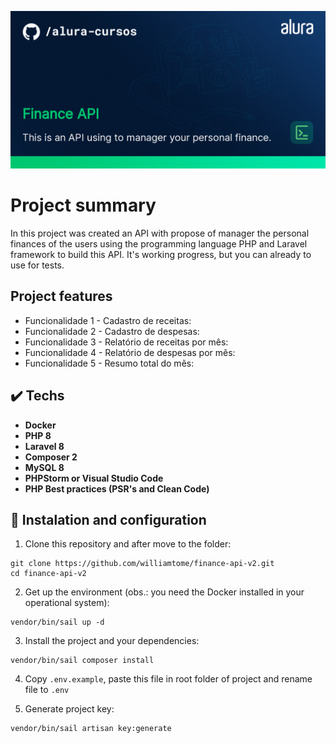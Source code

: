![Template](/public/img/thumb-finance-api.png?raw=true)

# Project summary

In this project was created an API with propose of manager the personal finances of the users using the programming language PHP and Laravel framework to build this API. It's working progress, but you can already to use for tests.

## Project features

- Funcionalidade 1 - Cadastro de receitas: 
- Funcionalidade 2 - Cadastro de despesas:
- Funcionalidade 3 - Relatório de receitas por mês: 
- Funcionalidade 4 - Relatório de despesas por mês: 
- Funcionalidade 5 - Resumo total do mẽs: 

## ✔️ Techs

- **Docker**
- **PHP 8**
- **Laravel 8**
- **Composer 2**
- **MySQL 8**
- **PHPStorm or Visual Studio Code**
- **PHP Best practices (PSR's and Clean Code)**

## 🔨 Instalation and configuration

1) Clone this repository and after move to the folder:

```
git clone https://github.com/williamtome/finance-api-v2.git
cd finance-api-v2
```

2) Get up the environment (obs.: you need the Docker installed in your operational system):
```
vendor/bin/sail up -d
```
3) Install the project and your dependencies:
```
vendor/bin/sail composer install
```
4) Copy `.env.example`, paste this file in root folder of project and rename file to `.env`

5) Generate project key:
```
vendor/bin/sail artisan key:generate
```
